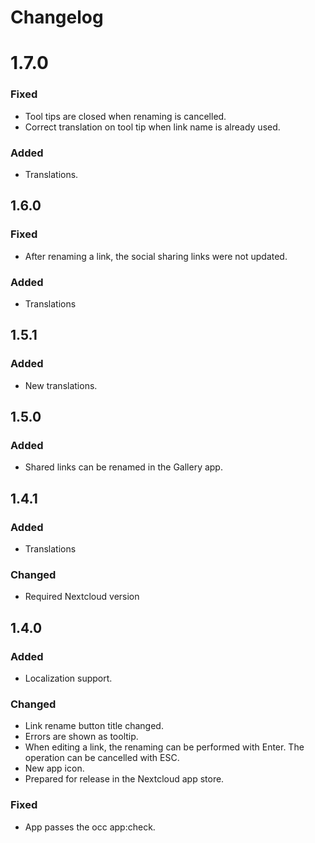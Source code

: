 # Changelog

# 1.7.0
### Fixed
- Tool tips are closed when renaming is cancelled.
- Correct translation on tool tip when link name is already used.

### Added
- Translations.

## 1.6.0
### Fixed
- After renaming a link, the social sharing links were not updated.

### Added
- Translations

## 1.5.1
### Added
- New translations.

## 1.5.0
### Added
- Shared links can be renamed in the Gallery app.

## 1.4.1
### Added
- Translations

### Changed
- Required Nextcloud version

## 1.4.0
### Added
- Localization support.

### Changed
- Link rename button title changed.
- Errors are shown as tooltip.
- When editing a link, the renaming can be performed with Enter. The operation can be cancelled with ESC.
- New app icon.
- Prepared for release in the Nextcloud app store.

### Fixed
- App passes the occ app:check.
